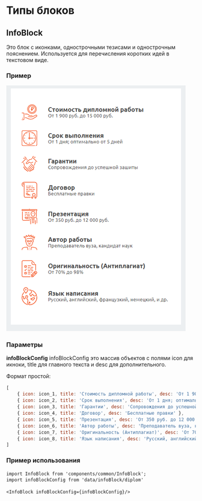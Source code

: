 # Типы блоков

## InfoBlock
Это блок с иконками, однострочными тезисами и однострочным пояснением. Используется для перечисления коротких идей в текстовом виде.

### Пример
![InfoBlock image](./InfoBlock.png)

### Параметры
**infoBlockConfig**
infoBlockConfig это массив объектов с полями icon для икноки, title для главного текста и desc для дополнительного.

Формат простой:
```js
[
    { icon: icon_1, title: 'Стоимость дипломной работы', desc: 'От 1 900 руб. до 15 000 руб.' },
    { icon: icon_2, title: 'Срок выполнения', desc: 'От 1 дня; оптимально от 5 дней' },
    { icon: icon_3, title: 'Гарантии', desc: 'Сопровождения до успешной зашиты' },
    { icon: icon_4, title: 'Договор', desc: 'Бесплатные правки' },
    { icon: icon_5, title: 'Презентация', desc: 'От 350 руб. до 12 000 руб.' },
    { icon: icon_6, title: 'Автор работы', desc: 'Преподаватель вуза, кандидат наук' },
    { icon: icon_7, title: 'Оригинальность (Антиплагиат)', desc: 'От 70% до 98%' },
    { icon: icon_8, title: 'Язык написания', desc: 'Русский, английский, французкий, немецкий, и др.' },
]
```

### Пример использования
```babel
import InfoBlock from 'components/common/InfoBlock';
import infoBlockConfig from 'data/infoBlock/diplom'

<InfoBlock infoBlockConfig={infoBlockConfig}/>
```